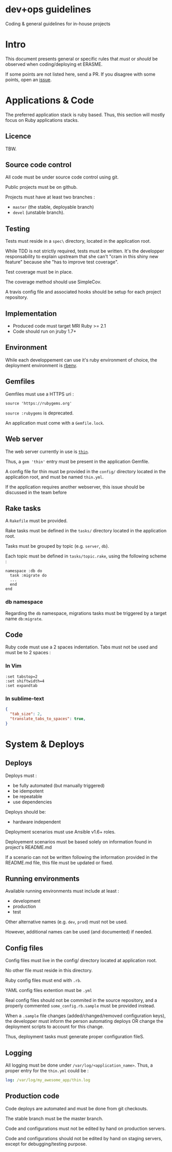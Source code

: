 dev+ops guidelines
==================

Coding &amp; general guidelines for in-house projects

# Intro

This document presents general or specific rules that *must* or *should* be observed
when coding/deploying et ERASME.


If some points are not listed here, send a PR.
If you disagree with some points, open an
[issue](https://github.com/erasme/guidelines/issues).

# Applications & Code

The preferred application stack is ruby based. Thus, this section will
mostly focus on Ruby applications stacks.

## Licence

TBW.

## Source code control

All code must be under source code control using git.

Public projects must be on github.

Projects must have at least two branches : 
- `master` (the stable, deployable branch)
- `devel` (unstable branch).

## Testing

Tests must reside in a `spec\` directory, located in the application
root.

While TDD is not strictly required, tests must be written. It's the
developper responsability to explain upstream that she can't "cram in
this shiny new feature" because she "has to improve test coverage".

Test coverage must be in place.

The coverage method should use SimpleCov.

A travis config file and associated hooks should be setup for each
project repository.

## Implementation

- Produced code must target MRI Ruby >= 2.1
- Code should run on jruby 1.7+

## Environment

While each developpement can use it's ruby environment of choice, the
deployment environment is [rbenv](https://github.com/sstephenson/rbenv).

## Gemfiles

Gemfiles must use a HTTPS uri :

```
source 'https://rubygems.org'
```

`source :rubygems` is deprecated.

An application must come with a `Gemfile.lock`.

## Web server

The web server currently in use is
[`thin`](http://code.macournoyer.com/thin/).

Thus, a `gem 'thin'` entry must be present in the application Gemfile.

A config file for thin must be provided in the `config/` directory located
in the application root, and must be named `thin.yml`.

If the application requires another webserver, this issue should be
discussed in the team before

## Rake tasks

A `Rakefile` must be provided.

Rake tasks must be defined in the `tasks/` directory located in the
application root.

Tasks must be grouped by topic (e.g. `server`, `db`).

Each topic must be defined in `tasks/topic.rake`, using the following
scheme :

```rakefile
namespace :db do
  task :migrate do
  ...
  end
end
```

### db namespace

Regarding the `db` namespace, migrations tasks must be triggered by a
target name `db:migrate`.

## Code

Ruby code must use a 2 spaces indentation. Tabs must not be used and
must be  to 2 spaces :

### In Vim

```vimrc
:set tabstop=2
:set shiftwidth=4
:set expandtab
```

### In sublime-text

```json
{
  "tab_size": 2,
  "translate_tabs_to_spaces": true,
}
```

# System & Deploys

## Deploys

Deploys must :
- be fully automated (but manually triggered)
- be idempotent
- be repeatable
- use dependencies

Deploys should be:
- hardware independent

Deployment scenarios must use Ansible v1.6+ roles.

Deployement scenarios must be based solely on information found in
project's README.md

If a scenario can not be written following the information provided in
the README.md file, this file must be updated or fixed.

## Running environments

Available running environments must include at least :

- development
- production
- test

Other alternative names (e.g. `dev`, `prod`) must not be used.

However, additional names can be used (and documented) if needed.

## Config files

Config files must live in the config/ directory located at application
root.

No other file must reside in this directory.

Ruby config files must end with `.rb`.

YAML config files extention must be `.yml`

Real config files should not be commited in the source repository, and a
properly commented `some_config.rb.sample` must be provided instead.

When a `.sample` file changes (added/changed/removed configuration
keys), the developper must inform the person automating deploys OR
change the deployment scripts to account for this change.

Thus, deployment tasks must generate proper configuration fileS.

## Logging

All logging must be done under `/var/log/<application_name>`. Thus, a
proper entry for the `thin.yml` could be :

```yaml
log: /var/log/my_awesome_app/thin.log
```

## Production code

Code deploys are automated and must be done from git checkouts.

The stable branch must be the master branch.

Code and configurations must not be edited by hand on production servers.

Code and configurations should not be edited by hand on staging servers, except for debugging/testing purpose.


